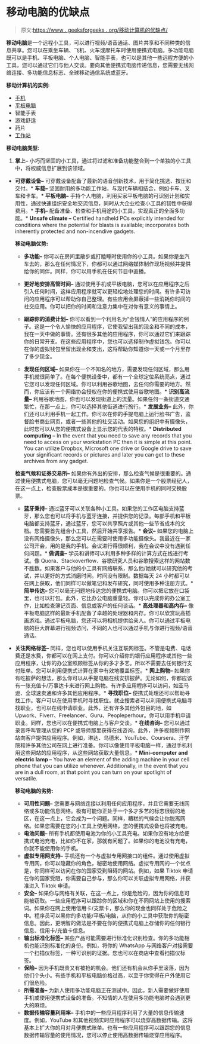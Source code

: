 # 移动电脑的优缺点

> 原文:[https://www . geeksforgeeks . org/移动计算机的优缺点/](https://www.geeksforgeeks.org/advantages-and-disadvantages-of-mobile-computers/)

**移动电脑**是一个远程小工具，可以进行视频/语音通话、图片共享和不同种类的信息共享。您可以在乘坐车辆、飞机、火车或摩托车时使用便携式电脑。多功能电脑既可以是手机、平板电脑、个人电脑、智能手表，也可以是其他一些远程方便的小工具，您可以通过它们与他人交谈。要向其他便携式电脑传递信息，您需要无线网络连接、多功能信息标志、全球移动通信系统或蓝牙。

**移动计算机的实例:**

*   [手机](https://www.geeksforgeeks.org/mobile-telephone-system/)
*   [平板电脑](https://www.geeksforgeeks.org/difference-between-desktop-and-laptop/)
*   智能手表
*   游戏舒适
*   药片
*   [工作站](https://www.geeksforgeeks.org/classification-of-computers/)

**移动电脑类型:**

1.  **掌上–**
    小巧而坚固的小工具，通过将过滤和准备功能整合到一个单独的小工具中，将权威信息扩展到该领域。

*   **可穿戴设备–**
    可穿戴设备配备了最新的语音创新技术，用于简化挑选、按压和交付。*   **车载–**
    坚固耐用的多功能工作站，与现代车辆相结合，例如卡车、叉车和卡车。*   **平板电脑–**
    手持个人电脑，利用买家平板电脑的可识别计划和实用性，通过快速组织安全地交流信息，同时从大企业检查小工具的韧性中获得费用。*   **手机–**
    配备准备、检查和手机用途的小工具，实现真正的全面多功能。*   **Unsafe climate –**
    Certified handheld PCs explicitly intended for conditions where the potential for blasts is available; incorporates both inherently protected and non-incendive gadgets.

    **移动电脑优势:**

    *   **多功能–**
        你可以在房间里散步或打瞌睡时使用你的小工具。如果你是坐汽车去的，那么在任何情况下，你都可以通过网络媒体制作现场视频并提供给你的同伴。同样，你可以用手机在任何节目中直播。
    *   **更好地安排高管时间–**
        通过使用手机或平板电脑，您可以在应用程序之后引入任何时间，这样应用程序就可以更轻松地处理您的时间。有许多可访问的应用程序可以帮助你自己整理。有些应用会屏蔽掉一些消耗你时间的社交应用。你可以把你的时间和注意力集中在对你有意义的事情上。
    *   **跟踪你的消费计划–**
        你可以看到一个利用名为“金钱情人”的应用程序的例子。这是一个令人愉快的应用程序，它使我留出我的现金和不同的成本，我在一天中做的事情。还有很多其他的应用程序，你可以通过它们来跟踪你的日常开支。在这些应用程序中，您也可以选择制作虚拟钱包。你可以在你的虚拟钱包里留出现金和支出，这将帮助你知道你一天或一个月里存了多少现金。

    *   **发现任何区域–**
    如果你在一个不知名的地方，需要发现任何区域，那么用手机就很简单了。在每个便携设备中，都有一个全球定位系统亮点，通过它您可以发现任何区域。你可以利用谷歌地图，去任何你需要的地方。然而，你应该有一个网络协会授权在你的便携式使用谷歌地图。*   **识别高流量–**
    利用谷歌地图，你也可以发现街道上的流量。如果任何一条街道交通繁忙，在那一点上，你可以选择其他街道进行旅行。*   **发展业务–**
    此外，你们还可以利用手机一起工作。你可以在你的手提电脑上运行脸书广告，监督脸书商业网页，或者一些其他的社交活动。如果您的组织中有摄像头，此时您可以从您的便携式设备上显示您的代表的特权。*   **Distributed computing –**
    In the event that you need to save any records that you need to access on your workstation PC then it is simple at this point. You can utilize Dropbox, Microsoft one drive or Google drive to save your significant records or pictures and later you can get to these archives from any gadget.

    **检查气候和证券交易所–**
    如果你有外出的安排，那么检查气候是很重要的。通过使用便携式电脑，您可以毫无问题地检查气候。如果你是一个股票经纪人，在这一点上，检查股票成本是很重要的。你也可以在使用手机的同时交换股票。

    *   **蓝牙秉持–**
    通过蓝牙可以关联各种小工具。如果您的工作区电脑支持蓝牙，那么您也可以将手机与蓝牙连接，并提供您的记录。每部手机和平板电脑都支持蓝牙，通过蓝牙，您可以共享照片或其他一些节省成本的文档。您需要首先组合小工具，然后开始共享报告。*   **会议–**
    如果您的电脑上没有网络摄像头，那么您可以在需要时使用多功能摄像头。我最近在一家公司开会，用的是我的手机。会议进行得很顺利，我在会议中没有遇到任何问题。*   **做调查–**
    学员和讲师可以利用多种多样的计算方式在线进行考试。像 Quora、Stackoverflow、谷歌研究人员和谷歌搜索这样的网站数不胜数。如果客户与他的小工具有网络联系，那么他/她就可以研究他的考试，并以更好的方式消磨时间。时间没有限制。数据每天 24 小时都可以在网上获取，他们同样可以做笔记和发布研究，同时使用多种注册方式。*   **简单传达–**
    您可以毫无问题地传达您的便携式电脑。你可以把它放在口袋里，也可以打包。此外，它比办公电脑重量轻。你可以完成你的办公室工作，比如检查簿记页面、信息或客户的任何谈话。*   **高处理器和高内存–**
    像平板电脑这样的最新手机配备了卓越的处理器和内存。你可以欣赏玩高插画游戏。通过平板电脑，您还可以将相机提供给亲人。你可以通过平板电脑的巨大屏幕进行视频访问，不同的人也可以通过手机与你进行视频/语音通话。

*   **关注网络标签–**
    同样，您也可以使用手机关注互联网标签。不管是电费、电话费还是水费，你都可以在网上支付。你可以介绍你的银行应用程序或其他一些应用程序，让你的办公室照顾标签从你的多才多艺。所以不需要去任何银行支付账单。您可以利用便携式计算在家中有效地覆盖标签。*   **网上购物–**
    如果你有吃披萨的想法，那么你可以从手提电脑在线安排披萨。无论如何，你都应该有一张充值卡/万事达卡来进行网上购物。有许多应用程序可以访问，如亚马逊、全球速卖通和许多其他应用程序。*   **寻找职位–**
    便携式处理还可以帮助寻找工作。客户可以在使用手机时寻找职位。就业搜索者可以利用便携式电脑寻找职业，也可以在线申请职业。此外，还有许多其他外包目的地，如 Upwork、Fiverr、Freelancer、Guru、Peopleperhour。你可以用手机申请职业。同样，您也可以在便携式电脑上与客户交谈。*   **在线咨询–**
    您可以通过录音呼叫管理从您的 PCP 或导师那里获得在线咨询。此外，许多视频制作网站向客户提供应用程序。例如，琳达、乌德米、YouTube、Coursera、汗学院和许多其他公司在网上进行准备。你可以像使用平板电脑一样，通过手机利用这些网站的应用程序，从这些网站获取大量信息。*   **Mini-computer and electric lamp –**
    You have an element of the adding machine in your cell phone that you can utilize whenever. Additionally, in the event that you are in a dull room, at that point you can turn on your spotlight of versatile.

    **移动电脑的劣势:**

    *   **可用性问题–**
        您需要与网络连接以利用任何应用程序，并且它需要无线网络或多功能信息网络。极有可能你正处于一个多才多艺的标志很弱的地区，在这一点上，它会成为一个问题。同样，糟糕的气候会让你脱离网络。如果您需要在您的小工具上使用网络，您的便携式设备也将被充电。
    *   **电池问题–**
        所有手机都使用电池为你的小工具充电。如果你没有地方给便携式电池充电，比如你不在家，那就有问题了。如果你的电池没有充电，你就不能使用你的手机。
    *   **虚拟专用网支持–**
        手机还有一个与虚拟专用网接口的组件。通过使用虚拟专用网，你可以隐藏你的角色，秘密地使用网络。虚拟专用网的一个优点是，你同样可以访问在你的国家受到阻碍的网站。例如，如果 Tiktok 申请在你的国家受阻，你需要自己参与，那么你可以关联虚拟专用网络，并获准进入 Tiktok 申请。
    *   **安全–**
        如果你与网络有关联，在这一点上，你是危险的，因为你的信息可能被窃取。一些应用程序可以跟踪你的区域和你在不同网站上使用的搜索词。如果你在网上使用信用卡/支票卡，那么你的现金也同样处于危险之中。程序员可以黑你的多功能/平板/电脑，从你的小工具中获取你的秘密信息。因此，更明智的做法是不要在你的便携式电脑上存储你的任何银行信息、信用卡/充值卡信息。
    *   **输出标准化标签–**
        某些产品可能需要进行标准化识别检查。你的多功能相机也能识别标准化的身份。例如，将你的 WhatsApp 与网络客户对接需要一个扫描仪标签，一种可识别的证据。您也可以在商店中查看扫描仪标签。
    *   **保险–**
        因为手机既贵又有被抢的机会。他们还有机会从你手里滚落，因为他们个头小。有些手机和平板电脑价格过高，以至于你觉得在户外使用它们很危险。
    *   **所需准备–**
        为新人使用多功能电脑正在测试中。因此，新人需要做好使用手机或使用便携式设备的准备。不知情的人在使用多功能电脑时会遇到更大的麻烦。
    *   **数据传输容量利用率–**
        手机中的一些应用程序利用了大量的信息传输速度。例如，YouTube 和其他视频实时应用程序可以烧穿高数据传输。这将基本上扩大你的月对月便携式账单。也有一些应用程序可以跟踪您的信息数据传输容量的使用情况，您可以停止使用高数据传输烧穿应用程序。